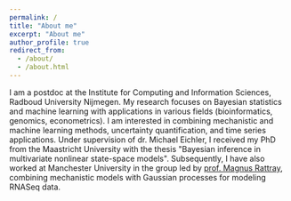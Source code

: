 ```yaml
---
permalink: /
title: "About me"
excerpt: "About me"
author_profile: true
redirect_from: 
  - /about/
  - /about.html
---
```


I am a postdoc at the Institute for Computing and Information Sciences, Radboud University Nijmegen. My research focuses on Bayesian statistics and machine learning with applications in various fields (bioinformatics, genomics, econometrics). I am interested in combining mechanistic and machine learning methods, uncertainty quantification, and time series applications. Under supervision of dr. Michael Eichler, I received my PhD from the Maastricht University with the thesis "Bayesian inference in multivariate nonlinear state-space models". Subsequently, I have also worked at Manchester University in the group led by [prof. Magnus Rattray](https://www.research.manchester.ac.uk/portal/magnus.rattray.html), combining mechanistic models with Gaussian processes for modeling RNASeq data. 

